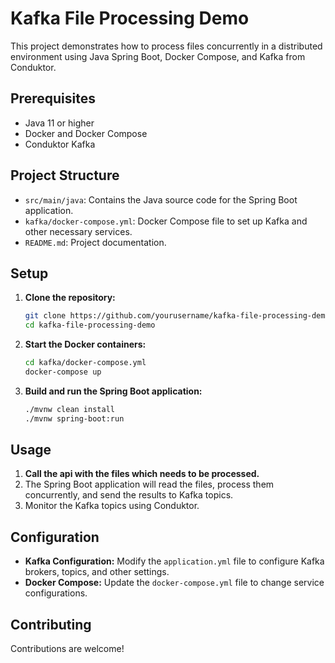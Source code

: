 
# Kafka File Processing Demo

This project demonstrates how to process files concurrently in a distributed environment using Java Spring Boot, Docker Compose, and Kafka from Conduktor.

## Prerequisites

- Java 11 or higher
- Docker and Docker Compose
- Conduktor Kafka

## Project Structure

- `src/main/java`: Contains the Java source code for the Spring Boot application.
- `kafka/docker-compose.yml`: Docker Compose file to set up Kafka and other necessary services.
- `README.md`: Project documentation.

## Setup

1. **Clone the repository:**
   ```sh
   git clone https://github.com/yourusername/kafka-file-processing-demo.git
   cd kafka-file-processing-demo
   ```

2. **Start the Docker containers:**
   ```sh
   cd kafka/docker-compose.yml
   docker-compose up 
   ```

3. **Build and run the Spring Boot application:**
   ```sh
   ./mvnw clean install
   ./mvnw spring-boot:run
   ```

## Usage

1. **Call the api with the files which needs to be processed.**
2. The Spring Boot application will read the files, process them concurrently, and send the results to Kafka topics.
3. Monitor the Kafka topics using Conduktor.

## Configuration

- **Kafka Configuration:** Modify the `application.yml` file to configure Kafka brokers, topics, and other settings.
- **Docker Compose:** Update the `docker-compose.yml` file to change service configurations.

## Contributing

Contributions are welcome!


